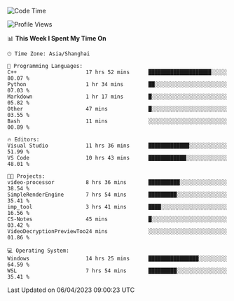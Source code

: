 <!--START_SECTION:waka-->
![Code Time](http://img.shields.io/badge/Code%20Time-843%20hrs%2036%20mins-blue)

![Profile Views](http://img.shields.io/badge/Profile%20Views-3-blue)

📊 **This Week I Spent My Time On** 

```text
🕑︎ Time Zone: Asia/Shanghai

💬 Programming Languages: 
C++                      17 hrs 52 mins      ████████████████████░░░░░   80.07 % 
Python                   1 hr 34 mins        ██░░░░░░░░░░░░░░░░░░░░░░░   07.03 % 
Markdown                 1 hr 17 mins        █░░░░░░░░░░░░░░░░░░░░░░░░   05.82 % 
Other                    47 mins             █░░░░░░░░░░░░░░░░░░░░░░░░   03.55 % 
Bash                     11 mins             ░░░░░░░░░░░░░░░░░░░░░░░░░   00.89 % 

🔥 Editors: 
Visual Studio            11 hrs 36 mins      █████████████░░░░░░░░░░░░   51.99 % 
VS Code                  10 hrs 43 mins      ████████████░░░░░░░░░░░░░   48.01 % 

🐱‍💻 Projects: 
video-processor          8 hrs 36 mins       ██████████░░░░░░░░░░░░░░░   38.54 % 
SimpleRenderEngine       7 hrs 54 mins       █████████░░░░░░░░░░░░░░░░   35.41 % 
imp_tool                 3 hrs 41 mins       ████░░░░░░░░░░░░░░░░░░░░░   16.56 % 
CS-Notes                 45 mins             █░░░░░░░░░░░░░░░░░░░░░░░░   03.42 % 
VideoDecryptionPreviewToo24 mins             ░░░░░░░░░░░░░░░░░░░░░░░░░   01.86 % 

💻 Operating System: 
Windows                  14 hrs 25 mins      ████████████████░░░░░░░░░   64.59 % 
WSL                      7 hrs 54 mins       █████████░░░░░░░░░░░░░░░░   35.41 % 
```


 Last Updated on 06/04/2023 09:00:23 UTC
<!--END_SECTION:waka-->